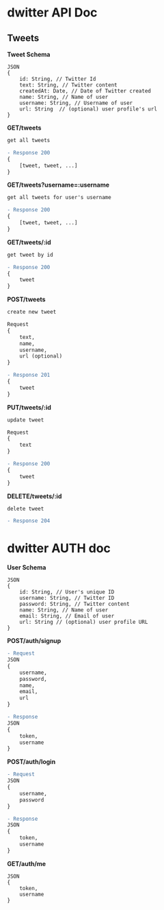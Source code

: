 # dwitter API Doc

## Tweets

**Tweet Schema**

```
JSON
{
    id: String, // Twitter Id
    text: String, // Twitter content
    createdAt: Date, // Date of Twitter created
    name: String, // Name of user
    username: String, // Username of user
    url: String  // (optional) user profile's url
}
```

**GET/tweets**

```diff
get all tweets

- Response 200
{
    [tweet, tweet, ...]
}
```

**GET/tweets?username=:username**

```diff
get all tweets for user's username

- Response 200
{
    [tweet, tweet, ...]
}
```

**GET/tweets/:id**

```diff
get tweet by id

- Response 200
{
    tweet
}
```

**POST/tweets**

```diff
create new tweet

Request
{
    text,
    name,
    username,
    url (optional)
}

- Response 201
{
    tweet
}
```

**PUT/tweets/:id**

```diff
update tweet

Request
{
    text
}

- Response 200
{
    tweet
}
```

**DELETE/tweets/:id**

```diff
delete tweet

- Response 204
```

# dwitter AUTH doc

**User Schema**

```
JSON
{
    id: String, // User's unique ID
    username: String, // Twitter ID
    password: String, // Twitter content
    name: String, // Name of user
    email: String, // Email of user
    url: String // (optional) user profile URL
}
```

**POST/auth/signup**

```diff
- Request
JSON
{
    username,
    password,
    name,
    email,
    url
}

- Response
JSON
{
    token,
    username
}
```

**POST/auth/login**

```diff
- Request
JSON
{
    username,
    password
}

- Response
JSON
{
    token,
    username
}
```

**GET/auth/me**

```
JSON
{
    token,
    username
}
```
